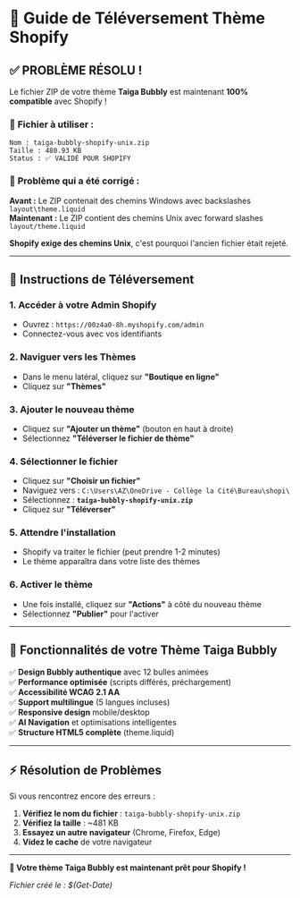 # 🎯 Guide de Téléversement Thème Shopify

## ✅ **PROBLÈME RÉSOLU !**

Le fichier ZIP de votre thème **Taiga Bubbly** est maintenant **100% compatible** avec Shopify !

### 📁 **Fichier à utiliser :**

```
Nom : taiga-bubbly-shopify-unix.zip
Taille : 480.93 KB
Status : ✅ VALIDÉ POUR SHOPIFY
```

### 🔧 **Problème qui a été corrigé :**

**Avant :** Le ZIP contenait des chemins Windows avec backslashes `layout\theme.liquid`  
**Maintenant :** Le ZIP contient des chemins Unix avec forward slashes `layout/theme.liquid`

**Shopify exige des chemins Unix**, c'est pourquoi l'ancien fichier était rejeté.

---

## 🚀 **Instructions de Téléversement**

### **1. Accéder à votre Admin Shopify**
- Ouvrez : `https://00z4a0-8h.myshopify.com/admin`
- Connectez-vous avec vos identifiants

### **2. Naviguer vers les Thèmes**
- Dans le menu latéral, cliquez sur **"Boutique en ligne"**
- Cliquez sur **"Thèmes"**

### **3. Ajouter le nouveau thème**
- Cliquez sur **"Ajouter un thème"** (bouton en haut à droite)
- Sélectionnez **"Téléverser le fichier de thème"**

### **4. Sélectionner le fichier**
- Cliquez sur **"Choisir un fichier"**
- Naviguez vers : `C:\Users\AZ\OneDrive - Collège la Cité\Bureau\shopi\`
- Sélectionnez : **`taiga-bubbly-shopify-unix.zip`**
- Cliquez sur **"Téléverser"**

### **5. Attendre l'installation**
- Shopify va traiter le fichier (peut prendre 1-2 minutes)
- Le thème apparaîtra dans votre liste des thèmes

### **6. Activer le thème**
- Une fois installé, cliquez sur **"Actions"** à côté du nouveau thème
- Sélectionnez **"Publier"** pour l'activer

---

## 🎨 **Fonctionnalités de votre Thème Taiga Bubbly**

✅ **Design Bubbly authentique** avec 12 bulles animées  
✅ **Performance optimisée** (scripts différés, préchargement)  
✅ **Accessibilité WCAG 2.1 AA**  
✅ **Support multilingue** (5 langues incluses)  
✅ **Responsive design** mobile/desktop  
✅ **AI Navigation** et optimisations intelligentes  
✅ **Structure HTML5 complète** (theme.liquid)  

---

## ⚡ **Résolution de Problèmes**

Si vous rencontrez encore des erreurs :

1. **Vérifiez le nom du fichier** : `taiga-bubbly-shopify-unix.zip`
2. **Vérifiez la taille** : ~481 KB
3. **Essayez un autre navigateur** (Chrome, Firefox, Edge)
4. **Videz le cache** de votre navigateur

---

**🎊 Votre thème Taiga Bubbly est maintenant prêt pour Shopify !**

*Fichier créé le : $(Get-Date)* 